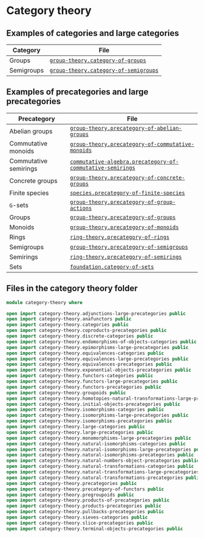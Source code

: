 # Category theory

## Examples of categories and large categories

| Category   | File                                                                            |
| ---------- | ------------------------------------------------------------------------------- |
| Groups     | [`group-theory.category-of-groups`](group-theory.category-of-groups.md)         |
| Semigroups | [`group-theory.category-of-semigroups`](group-theory.category-of-semigroups.md) |

## Examples of precategories and large precategories

| Precategory           | File                                                                                                                      |
| --------------------- | ------------------------------------------------------------------------------------------------------------------------- |
| Abelian groups        | [`group-theory.precategory-of-abelian-groups`](group-theory.precategory-of-abelian-groups.md)                             |
| Commutative monoids   | [`group-theory.precategory-of-commutative-monoids`](group-theory.precategory-of-commutative-monoids.md)                   |
| Commutative semirings | [`commutative-algebra.precategory-of-commutative-semirings`](commutative-algebra.precategory-of-commutative-semirings.md) |
| Concrete groups       | [`group-theory.precategory-of-concrete-groups`](group-theory.precategory-of-concrete-groups.md)                           |
| Finite species        | [`species.precategory-of-finite-species`](species.precategory-of-finite-species.md)                                       |
| `G`-sets              | [`group-theory.precategory-of-group-actions`](group-theory.precategory-of-group-actions.md)                               |
| Groups                | [`group-theory.precategory-of-groups`](group-theory.precategory-of-groups.md)                                             |
| Monoids               | [`group-theory.precategory-of-monoids`](group-theory.precategory-of-monoids.md)                                           |
| Rings                 | [`ring-theory.precategory-of-rings`](ring-theory.precategory-of-rings.md)                                                 |
| Semigroups            | [`group-theory.precategory-of-semigroups`](group-theory.precategory-of-semigroups.md)                                     |
| Semirings             | [`ring-theory.precategory-of-semirings`](ring-theory.precategory-of-semirings.md)                                         |
| Sets                  | [`foundation.category-of-sets`](foundation.category-of-sets.md)                                                           |

## Files in the category theory folder

```agda
module category-theory where

open import category-theory.adjunctions-large-precategories public
open import category-theory.anafunctors public
open import category-theory.categories public
open import category-theory.coproducts-precategories public
open import category-theory.discrete-categories public
open import category-theory.endomorphisms-of-objects-categories public
open import category-theory.epimorphisms-large-precategories public
open import category-theory.equivalences-categories public
open import category-theory.equivalences-large-precategories public
open import category-theory.equivalences-precategories public
open import category-theory.exponential-objects-precategories public
open import category-theory.functors-categories public
open import category-theory.functors-large-precategories public
open import category-theory.functors-precategories public
open import category-theory.groupoids public
open import category-theory.homotopies-natural-transformations-large-precategories public
open import category-theory.initial-objects-precategories public
open import category-theory.isomorphisms-categories public
open import category-theory.isomorphisms-large-precategories public
open import category-theory.isomorphisms-precategories public
open import category-theory.large-categories public
open import category-theory.large-precategories public
open import category-theory.monomorphisms-large-precategories public
open import category-theory.natural-isomorphisms-categories public
open import category-theory.natural-isomorphisms-large-precategories public
open import category-theory.natural-isomorphisms-precategories public
open import category-theory.natural-numbers-object-precategories public
open import category-theory.natural-transformations-categories public
open import category-theory.natural-transformations-large-precategories public
open import category-theory.natural-transformations-precategories public
open import category-theory.precategories public
open import category-theory.precategory-of-functors public
open import category-theory.pregroupoids public
open import category-theory.products-of-precategories public
open import category-theory.products-precategories public
open import category-theory.pullbacks-precategories public
open import category-theory.sieves-categories public
open import category-theory.slice-precategories public
open import category-theory.terminal-objects-precategories public
```
